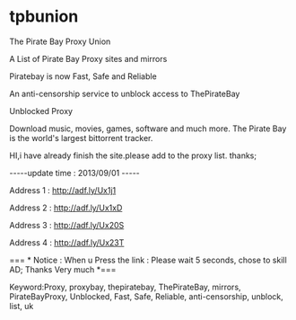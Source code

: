 tpbunion
========

 The Pirate Bay Proxy Union 

 A List of Pirate Bay Proxy sites and mirrors  

 Piratebay is now Fast, Safe and Reliable 

 An anti-censorship service to unblock access to ThePirateBay  

 Unblocked Proxy 

 Download music, movies, games, software and much more. The Pirate Bay is the world's largest bittorrent tracker.

HI,i have already finish the site.please add to the proxy list. thanks;


-----update time : 2013/09/01 -----

 Address 1 : http://adf.ly/Ux1j1

 Address 2 : http://adf.ly/Ux1xD  

 Address 3 : http://adf.ly/Ux20S  

 Address 4 : http://adf.ly/Ux23T  

 === * Notice : When u Press the link : Please wait 5 seconds, chose to skill AD;  Thanks Very much *===


Keyword:Proxy, proxybay, thepiratebay, ThePirateBay, mirrors, PirateBayProxy, Unblocked, Fast, Safe, Reliable, anti-censorship, unblock, list, uk
